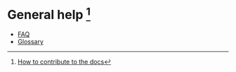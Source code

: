 # General help [^1]
- [FAQ](FAQ/README.md)
- [Glossary](Glossary/README.md)

[^1]: [How to contribute to the docs](HowToContribute/README.md)